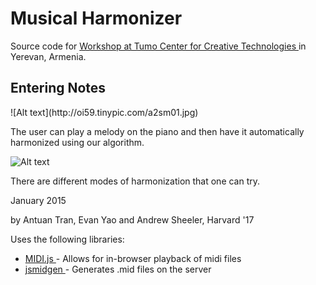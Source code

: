 Musical Harmonizer 
=====
Source code for <a href = 'http://www.tumo.org/en/upcoming-events/1384-coding-music-with-the-harvard-boys'> Workshop at Tumo Center for Creative Technologies  </a> in Yerevan, Armenia. 

<h2> Entering Notes </h2>
![Alt text](http://oi59.tinypic.com/a2sm01.jpg)

The user can play a melody on the piano and then have it automatically harmonized using our algorithm. 

![Alt text](http://oi60.tinypic.com/35ionpi.jpg)

There are different modes of harmonization that one can try. 

January 2015 

by Antuan Tran, Evan Yao and Andrew Sheeler, Harvard '17

Uses the following libraries: 
<ul>
	<li> <a href='https://github.com/mudcube/MIDI.js/'> MIDI.js </a> - Allows for in-browser playback of midi files</li> 
	<li> <a href = 'https://www.npmjs.com/package/jsmidgen'> jsmidgen </a> - Generates .mid files on the server </li> 
</ul>
